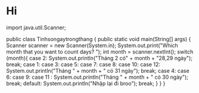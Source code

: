 # Hi
import java.util.Scanner;

public class Tinhsongaytrongthang {
    public static void main(String[] args) {
        Scanner scanner = new Scanner(System.in);
        System.out.print("Which month that you want to count days? ");
        int month = scanner.nextInt();
        switch (month){
            case 2:
                System.out.println("Tháng 2 có" + month + "28,29 ngày");
                break;
            case 1:
            case 3:
            case 5:
            case 7:
            case 8:
            case 10:
            case 12:
                System.out.println("Tháng " + month + " có 31 ngày");
                break;
            case 4:
            case 6:
            case 9:
            case 11 :
                System.out.println("Tháng " + month + " có 30 ngày");
                break;
            default:
                System.out.println("Nhập lại đi broo");
                break;
        }
    }
}
